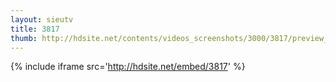```yaml
---
layout: sieutv
title: 3817
thumb: http://hdsite.net/contents/videos_screenshots/3000/3817/preview_360p.mp4.jpg
---
```

{% include iframe src='http://hdsite.net/embed/3817' %}
 
